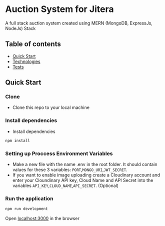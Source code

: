 # Auction System for Jitera

A full stack auction system created using MERN (MongoDB, ExpressJs, NodeJs) Stack

## Table of contents

- [Quick Start](#quick-start)
- [Technologies](#technologies)
- [Tests](#tests)

## Quick Start

### Clone

- Clone this repo to your local machine

### Install dependencies

- Install dependencies

```bash
npm install
```

### Setting up Proccess Environment Variables

- Make a new file with the name .env in the root folder. It should contain values for these 3 variables: `PORT`,`MONGO_URI`,`JWT_SECRET`.
- If you want to enable image uploading create a Cloudinary account and enter your Cloundinary API key, Cloud Name and API Secret into the variables `API_KEY`,`CLOUD_NAME`,`API_SECRET`. (Optional)

### Run the application

```bash
npm run development
```

Open [localhost:3000](http://localhost:3000/) in the browser